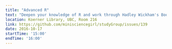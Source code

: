 ```yaml
---
title: "Advanced R"
text: "Deepen your knowledge of R and work through Hadley Wickham's Book: Style"
location: Koerner Library, UBC, Room 216
link: https://github.com/minisciencegirl/studyGroup/issues/139
date: 2016-10-17
startTime: '15:00'
endTime: '16:00'
---
```

